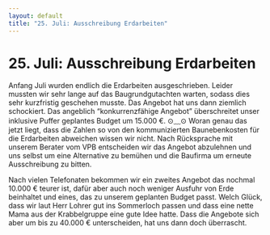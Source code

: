 ```yaml
---
layout: default
title: "25. Juli: Ausschreibung Erdarbeiten"
---
```


# 25. Juli: Ausschreibung Erdarbeiten

Anfang Juli wurden endlich die Erdarbeiten ausgeschrieben. Leider mussten wir sehr lange auf das Baugrundgutachten warten, sodass dies sehr kurzfristig geschehen musste. Das Angebot hat uns dann ziemlich schockiert. Das angeblich “konkurrenzfähige Angebot” überschreitet unser inklusive Puffer geplantes Budget um 15.000 €. ⊙﹏⊙ Woran genau das jetzt liegt, dass die Zahlen so von den kommunizierten Baunebenkosten für die Erdarbeiten abweichen wissen wir nicht. Nach Rücksprache mit unserem Berater vom VPB entscheiden wir das Angebot abzulehnen und uns selbst um eine Alternative zu bemühen und die Baufirma um erneute Ausschreibung zu bitten.

Nach vielen Telefonaten bekommen wir ein zweites Angebot das nochmal 10.000 € teurer ist, dafür aber auch noch weniger Ausfuhr von Erde beinhaltet und eines, das zu unserem geplanten Budget passt. Welch Glück, dass wir laut Herr Lohrer gut ins Sommerloch passen und dass eine nette Mama aus der Krabbelgruppe eine gute Idee hatte. Dass die Angebote sich aber um bis zu 40.000 € unterscheiden, hat uns dann doch überrascht.

